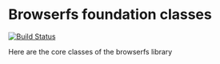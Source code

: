 # Browserfs foundation classes

[![Build Status](https://travis-ci.org/browserfs/base.svg?branch=master)](https://travis-ci.org/browserfs/base)

Here are the core classes of the browserfs library
